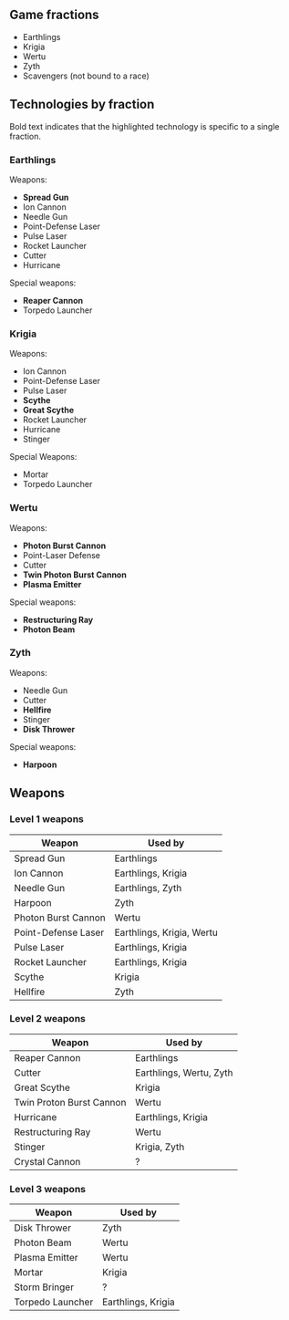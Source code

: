 ## Game fractions

* Earthlings
* Krigia
* Wertu
* Zyth
* Scavengers (not bound to a race)

## Technologies by fraction

Bold text indicates that the highlighted technology is specific to a single fraction.

### Earthlings

Weapons:

* **Spread Gun**
* Ion Cannon
* Needle Gun
* Point-Defense Laser
* Pulse Laser
* Rocket Launcher
* Cutter
* Hurricane

Special weapons:

* **Reaper Cannon**
* Torpedo Launcher

### Krigia

Weapons:

* Ion Cannon
* Point-Defense Laser
* Pulse Laser
* **Scythe**
* **Great Scythe**
* Rocket Launcher
* Hurricane
* Stinger

Special Weapons:

* Mortar
* Torpedo Launcher

### Wertu

Weapons:

* **Photon Burst Cannon**
* Point-Laser Defense
* Cutter
* **Twin Photon Burst Cannon**
* **Plasma Emitter**

Special weapons:

* **Restructuring Ray**
* **Photon Beam**

### Zyth

Weapons:

* Needle Gun
* Cutter
* **Hellfire**
* Stinger
* **Disk Thrower**

Special weapons:

* **Harpoon**

## Weapons

### Level 1 weapons

| Weapon | Used by |
|---|---|
| Spread Gun | Earthlings |
| Ion Cannon | Earthlings, Krigia |
| Needle Gun | Earthlings, Zyth |
| Harpoon | Zyth |
| Photon Burst Cannon | Wertu |
| Point-Defense Laser | Earthlings, Krigia, Wertu |
| Pulse Laser | Earthlings, Krigia |
| Rocket Launcher | Earthlings, Krigia |
| Scythe | Krigia |
| Hellfire | Zyth |

### Level 2 weapons

| Weapon | Used by |
|---|---|
| Reaper Cannon | Earthlings |
| Cutter | Earthlings, Wertu, Zyth |
| Great Scythe | Krigia |
| Twin Proton Burst Cannon | Wertu |
| Hurricane | Earthlings, Krigia |
| Restructuring Ray | Wertu |
| Stinger | Krigia, Zyth |
| Crystal Cannon | ? |

### Level 3 weapons

| Weapon | Used by |
|---|---|
| Disk Thrower | Zyth |
| Photon Beam | Wertu |
| Plasma Emitter | Wertu |
| Mortar | Krigia |
| Storm Bringer | ? |
| Torpedo Launcher | Earthlings, Krigia |
